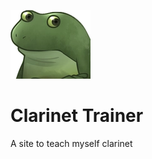 ![](https://raw.githubusercontent.com/oboforty/Clarinet-site/main/logo.webp)

# Clarinet Trainer
A site to teach myself clarinet

